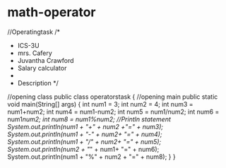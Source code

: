 # math-operator
//Operatingtask
 /*
 * ICS-3U
 * mrs. Cafery
 * Juvantha Crawford
 * Salary calculator
 * 
 * Description
 */


//opening class
public class operatorstask
{
  //opening main
  public static void main(String[] args)
  {
    int num1 = 3;
    int num2 = 4;
    int num3 = num1+num2;
    int num4 = num1-num2;
    int num5 = num1/num2;
    int num6 = num1*num2;
    int num8 = num1%num2;
  //Println statement
      System.out.println(num1 + "+" + num2 +"=" + num3);
      System.out.println(num1 + "-" + num2+ "=" + num4);
      System.out.println(num1 + "/" + num2+ "=" + num5);
      System.out.println(num2 + "*" + num1+ "=" + num6);
      System.out.println(num1 + "%" + num2 + "=" + num8);
  }
}
  
